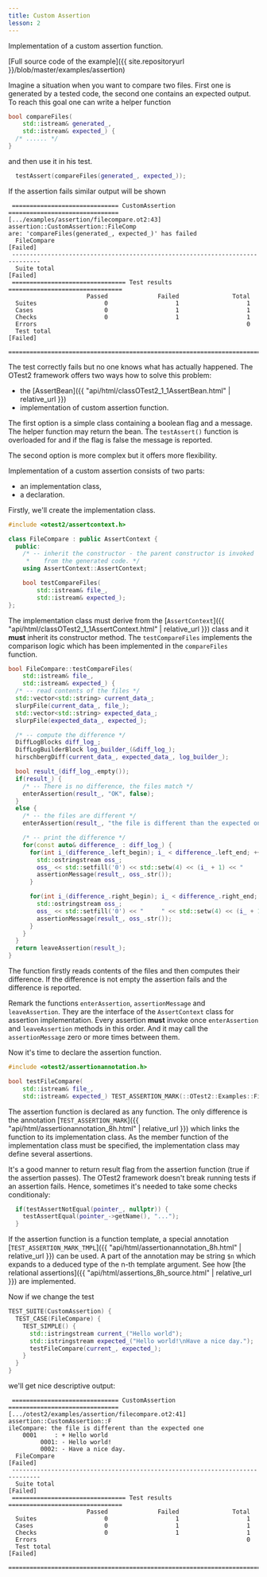 ```yaml
---
title: Custom Assertion
lesson: 2
---
```

Implementation of a custom assertion function.

[Full source code of the example]({{ site.repositoryurl }}/blob/master/examples/assertion)

Imagine a situation when you want to compare two files. First one is generated
by a tested code, the second one contains an expected output. To reach this
goal one can write a helper function

```c++
bool compareFiles(
    std::istream& generated_,
    std::istream& expected_) {
  /* ...... */
}
```

and then use it in his test.

```c++
  testAssert(compareFiles(generated_, expected_));
```

If the assertion fails similar output will be shown

```plaintext
 ============================== CustomAssertion ===============================
[.../examples/assertion/filecompare.ot2:43] assertion::CustomAssertion::FileComp
are: 'compareFiles(generated_, expected_)' has failed
  FileCompare                                                         [Failed]
 ------------------------------------------------------------------------------
  Suite total                                                         [Failed]
 ================================ Test results ================================
                      Passed              Failed               Total
  Suites                   0                   1                   1
  Cases                    0                   1                   1
  Checks                   0                   1                   1
  Errors                                                           0
  Test total                                                          [Failed]
 ==============================================================================
```

The test correctly fails but no one knows what has actually happened. The OTest2
framework offers two ways how to solve this problem:
* the [AssertBean]({{ "api/html/classOTest2_1_1AssertBean.html" | relative_url }})
* implementation of custom assertion function.

The first option is a simple class containing a boolean flag and a message.
The helper function may return the bean. The `testAssert()` function is
overloaded for and if the flag is false the message is reported.

The second option is more complex but it offers more flexibility.

Implementation of a custom assertion consists of two parts:
* an implementation class,
* a declaration.

Firstly, we'll create the implementation class.

```c++
#include <otest2/assertcontext.h>

class FileCompare : public AssertContext {
  public:
    /* -- inherit the constructor - the parent constructor is invoked
     *    from the generated code. */
    using AssertContext::AssertContext;

    bool testCompareFiles(
        std::istream& file_,
        std::istream& expected_);
};
```

The implementation class must derive from the 
[`AssertContext`]({{ "api/html/classOTest2_1_1AssertContext.html" | relative_url }})
class and it **must** inherit its constructor method. The `testCompareFiles`
implements the comparison logic which has been implemented in the `compareFiles`
function.

```c++
bool FileCompare::testCompareFiles(
    std::istream& file_,
    std::istream& expected_) {
  /* -- read contents of the files */
  std::vector<std::string> current_data_;
  slurpFile(current_data_, file_);
  std::vector<std::string> expected_data_;
  slurpFile(expected_data_, expected_);

  /* -- compute the difference */
  DiffLogBlocks diff_log_;
  DiffLogBuilderBlock log_builder_(&diff_log_);
  hirschbergDiff(current_data_, expected_data_, log_builder_);

  bool result_(diff_log_.empty());
  if(result_) {
    /* -- There is no difference, the files match */
    enterAssertion(result_, "OK", false);
  }
  else {
    /* -- the files are different */
    enterAssertion(result_, "the file is different than the expected one", false);

    /* -- print the difference */
    for(const auto& difference_ : diff_log_) {
      for(int i_(difference_.left_begin); i_ < difference_.left_end; ++i_) {
        std::ostringstream oss_;
        oss_ << std::setfill('0') << std::setw(4) << (i_ + 1) << "     : + " << current_data_[i_];
        assertionMessage(result_, oss_.str());
      }

      for(int i_(difference_.right_begin); i_ < difference_.right_end; ++i_) {
        std::ostringstream oss_;
        oss_ << std::setfill('0') << "     " << std::setw(4) << (i_ + 1) << ": - " << expected_data_[i_];
        assertionMessage(result_, oss_.str());
      }
    }
  }
  return leaveAssertion(result_);
}
```

The function firstly reads contents of the files and then computes their
difference. If the difference is not empty the assertion fails and
the difference is reported.

Remark the functions `enterAssertion`, `assertionMessage` and `leaveAssertion`.
They are the interface of the `AssertContext` class for assertion implementation.
Every assertion **must** invoke once `enterAssertion` and `leaveAssertion` methods
in this order. And it may call the `assertionMessage` zero or more times 
between them.

Now it's time to declare the assertion function.

```c++
#include <otest2/assertionannotation.h>

bool testFileCompare(
    std::istream& file_,
    std::istream& expected_) TEST_ASSERTION_MARK(::OTest2::Examples::FileCompare, testCompareFiles);
```

The assertion function is declared as any function. The only difference is the
annotation [`TEST_ASSERTION_MARK`]({{ "api/html/assertionannotation_8h.html" | relative_url }})
which links the function to its implementation class. As the member function
of the implementation class must be specified, the implementation class may
define several assertions.

It's a good manner to return result flag from the assertion function (true
if the assertion passes). The OTest2 framework doesn't break running tests
if an assertion fails. Hence, sometimes it's needed to take some checks
conditionaly:

```c++
  if(testAssertNotEqual(pointer_, nullptr)) {
    testAssertEqual(pointer_->getName(), "...");
  }
```

If the assertion function is a function template, a special annotation
[`TEST_ASSERTION_MARK_TMPL`]({{ "api/html/assertionannotation_8h.html" | relative_url }})
can be used. A part of the annotation may be string `$n` which expands to
a deduced type of the n-th template argument. See how
[the relational assertions]({{ "api/html/assertions_8h_source.html" | relative_url }})
are implemented.

Now if we change the test
```c++
TEST_SUITE(CustomAssertion) {
  TEST_CASE(FileCompare) {
    TEST_SIMPLE() {
      std::istringstream current_("Hello world");
      std::istringstream expected_("Hello world!\nHave a nice day.");
      testFileCompare(current_, expected_);
    }
  }
}
```
we'll get nice descriptive output:
```plaintext
 ============================== CustomAssertion ===============================
[.../otest2/examples/assertion/filecompare.ot2:41] assertion::CustomAssertion::F
ileCompare: the file is different than the expected one
    0001     : + Hello world
         0001: - Hello world!
         0002: - Have a nice day.
  FileCompare                                                         [Failed]
 ------------------------------------------------------------------------------
  Suite total                                                         [Failed]
 ================================ Test results ================================
                      Passed              Failed               Total
  Suites                   0                   1                   1
  Cases                    0                   1                   1
  Checks                   0                   1                   1
  Errors                                                           0
  Test total                                                          [Failed]
 ==============================================================================
```
